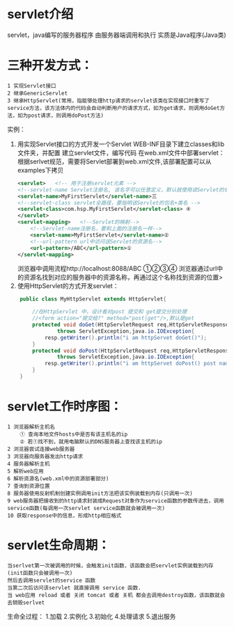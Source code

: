 # servlet介绍
servlet，java编写的服务器程序
    由服务器端调用和执行
    实质是Java程序(Java类)


# 三种开发方式：
    1 实现Servlet接口
    2 继承GenericServlet
    3 继承HttpServlet(常用，指能够处理http请求的servlet该类在实现接口时重写了service方法，该方法体内的代码会自动判断用户的请求方式，如为get请求，则调用doGet方法，如为post请求，则调用doPost方法)
实例：
1.  用实现Servlet接口的方式开发一个Servlet
    WEB-INF目录下建立classes和lib文件夹，并配置
    建立servlet文件，编写代码
    在web.xml文件中部署servlet：根据serlvet规范，需要将Servlet部署到web.xml文件,该部署配置可以从examples下拷贝
    ```xml
    <servlet>   <!-- 用于注册servlet元素 -->
    <!--servlet-name Servlet注册名, 该名字可以任意定义，默认就使用该Servlet的名字-->
    <servlet-name>MyFirstServlet</servlet-name>三
    <!--servlet-class servlet全路径，要指明该Servlet的包名+类名 -->
    <servlet-class>com.hsp.MyFirstServlet</servlet-class> ④
    </servlet>
    <servlet-mapping>   <!--Servlet的映射-->
        <!--Servlet-name注册名，要和上面的注册名一样-->
        <servlet-name>MyFirstServlet</servlet-name>②
        <!--url-pattern url中访问该Servlet的资源名-->
        <url-pattern>/ABC</url-pattern>①
    </servlet-mapping>
    ```
    浏览器中调用流程http://localhost:8088/ABC ①②③④ 浏览器通过url中的资源名找到对应的服务器中的资源名称，再通过这个名称找到资源的位置>
2. 使用HttpServlet的方式开发servlet：
```java
    public class MyHttpServlet extends HttpServlet{

        //在HttpServlet 中，设计者对post 提交和 get提交分别处理
        //<form action="提交给?" method="post|get"/>,默认是get
        protected void doGet(HttpServletRequest req,HttpServletResponse resp)
                throws ServletException,java.io.IOException{
            resp.getWriter().println("i am httpServet doGet()");
        }
        protected void doPost(HttpServletRequest req,HttpServletResponse resp)
                throws ServletException,java.io.IOException{ 
            resp.getWriter().println("i am httpServet doPost() post name="+req.getParameter("username"));
        }
    }
```


# servlet工作时序图：
    1 浏览器解析主机名
        ① 查询本地文件hosts中是否有该主机名的ip
        ② 若①找不到，就用电脑默认的DNS服务器上查找该主机的ip
    2 浏览器尝试连接web服务器
    3 浏览器向服务器发出http请求
    4 服务器解析主机
    5 解析web应用
    6 解析资源名(web.xml中的资源部署部分)
    7 查询到资源位置
    8 服务器使用反射机制创建实例调用init方法把该实例装载到内存(只调用一次)
    9 web服务器把接收到的http请求封装成Request对象作为service函数的参数传进去，调用service函数(每调用一次servlet service函数就会被调用一次)
    10 获取response中的信息，形成http相应格式
# servlet生命周期：
    当serlvet第一次被调用的时候，会触发init函数，该函数会把servlet实例装载到内存(init函数只会被调用一次)
    然后去调用servlet的service 函数
    当第二次后访问该servlet 就直接调用 service 函数.
    当 web应用 reload 或者 关闭 tomcat 或者 关机 都会去调用destroy函数，该函数就会去销毁serlvet
生命全过程：
    1.加载
    2.实例化
    3.初始化
    4.处理请求
    5.退出服务


